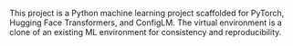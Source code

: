 <!-- Use this file to provide workspace-specific custom instructions to Copilot. For more details, visit https://code.visualstudio.com/docs/copilot/copilot-customization#_use-a-githubcopilotinstructionsmd-file -->

This project is a Python machine learning project scaffolded for PyTorch, Hugging Face Transformers, and ConfigLM. The virtual environment is a clone of an existing ML environment for consistency and reproducibility.
